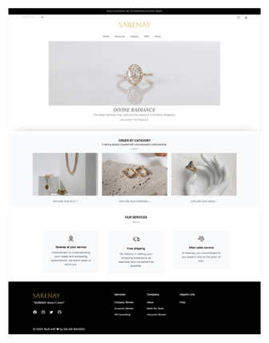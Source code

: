 <img src="images/Capture d’écran 2025-09-24 à 02.08.13.png" alt="Alt text" width="1000"/>

<img src="images/Capture d’écran 2025-09-24 à 02.08.28.png" alt="Alt text" width="1000"/>

<img src="images/Capture d’écran 2025-09-24 à 02.08.43.png" alt="Alt text" width="1000"/>





